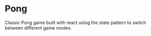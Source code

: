 # Pong 
[]()

Classic Pong game built with react using the state pattern to switch between different game modes.

